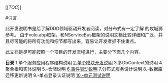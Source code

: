 [[_TOC_]]


#引言  

此开发说明书是给了解DDD领域驱动开发者阅读，对分布式有一定了解
的攻城狮参考。
由于volo.abp框架，和NServiceBus框架的说明文档比较详细和广泛，并且尽可能的将所有功能和细节都写出来，容易让开发者抓不住重点。

此文档是尽可能按照一个项目的开发流程进行，主要分下面几个内容。

**目录**
1.单个服务应用程序结构说明
[2.单个模块开发说明](/微服务开发说明书/2.单个模块开发说明.md)
3.多DbContext的说明
4.聚合根和实体说明
5.-仓储说明
[6.事件驱动说明](/微服务开发说明书/6.事件驱动说明/6.1.-NServiceBus知识点说明)
7.分布式服务设计说明
8.-数据库迁移更新说明
9.-单点登录认证说明
[10.-单元测试说明](/微服务开发说明书/10.-单元测试说明)

